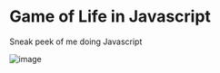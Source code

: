 # Game of Life in Javascript

Sneak peek of me doing Javascript

![image](https://user-images.githubusercontent.com/1112058/79074845-eab4ce80-7cee-11ea-9a95-357078e3a196.png)
